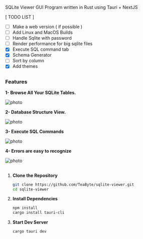 SQLite Viewer GUI Program written in Rust using Tauri + NextJS

[ TODO LIST ]

- [ ] Make a web version ( if possible )
- [ ] Add Linux and MacOS Builds
- [ ] Handle Sqlite with password
- [ ] Render performance for big sqlite files
- [x] Execute SQL command tab
- [x] Schema Generator
- [ ] Sort by column
- [x] Add themes

##

### Features

**1- Browse All Your SQLite Tables.**

![photo](https://i.ibb.co/SBzVnFX/Browse.png)

**2- Database Structure View.**

![photo](https://i.ibb.co/8zGSBHN/Struct.png)

**3- Execute SQL Commands**

![photo](https://i.ibb.co/SnTXqwy/execute.png)

**4- Errors are easy to recognize**

![photo](https://i.ibb.co/Xtb0pZT/error.png)

##

1. **Clone the Repository**

   ```sh
   git clone https://github.com/TeaByte/sqlite-viewer.git
   cd sqlite-viewer
   ```

2. **Install Dependencies**

   ```sh
   npm install
   cargo install tauri-cli
   ```

3. **Start Dev Server**

   ```sh
   cargo tauri dev
   ```

##
